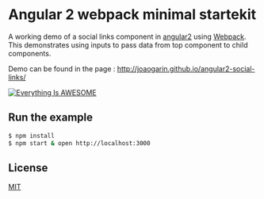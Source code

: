 # Angular 2 webpack minimal startekit

A working demo of a social links component in [angular2] using [Webpack]. This demonstrates using inputs to pass data from top component to child components.

Demo can be found in the page : http://joaogarin.github.io/angular2-social-links/

[![Everything Is AWESOME](//giphy.com/embed/26tPdFQ8b6c19SSTm)](//giphy.com/embed/26tPdFQ8b6c19SSTm "Everything Is AWESOME")

## Run the example

```bash
$ npm install
$ npm start & open http://localhost:3000
```

## License

[MIT]

[Webpack]: http://webpack.github.io
[MIT]: http://markdalgleish.mit-license.org
[angular2]: http://angular.io
